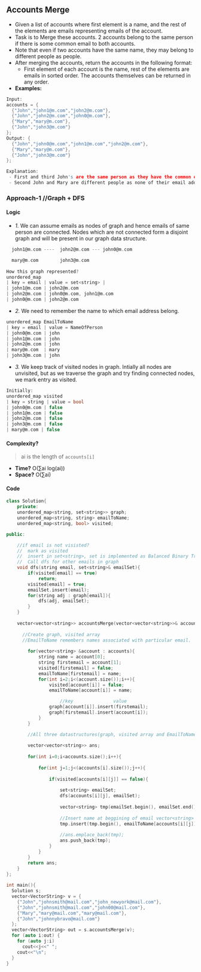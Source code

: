 ## Accounts Merge
- Given a list of accounts where first element is a name, and the rest of the elements are emails representing emails of the account.
- Task is to Merge these accounts. 2 accounts belong to the same person if there is some common email to both accounts. 
- Note that even if two accounts have the same name, they may belong to different people as people.
- After merging the accounts, return the accounts in the following format: 
  - First element of each account is the name, rest of the elements are emails in sorted order. The accounts themselves can be returned in any order.
- **Examples:**
```c
Input: 
accounts = {  
  {"John","john1@m.com","john2@m.com"},
  {"John","john2@m.com","john0@m.com"},
  {"Mary","mary@m.com"},
  {"John","john3@m.com"}
};
Output: {
  {"John","john0@m.com","john1@m.com","john2@m.com"},
  {"Mary","mary@m.com"},
  {"John","john3@m.com"}
};  

Explanation:
 - First and third John's are the same person as they have the common email "john2@m.com".
 - Second John and Mary are different people as none of their email addresses are used by other accounts.
```

### Approach-1  //Graph + DFS
#### Logic
- *1.* We can assume emails as nodes of graph and hence emails of same person are connected. Nodes which are not connected form a disjoint graph and will be present in our graph data structure.
```c
  john1@m.com ----  john2@m.com --- john0@m.com

  mary@m.com        john3@m.com
  
How this graph represented?
unordered_map
| key = email | value = set<string> |
| john1@m.com | john2@m.com
| john2@m.com | john0@m.com, john1@m.com
| john0@m.com | john2@m.com
```
- *2.* We need to remember the name to which email address belong.
```c
unordered_map EmailToName
| key = email | value = NameOfPerson
| john0@m.com | john
| john1@m.com | john
| john2@m.com | john
| mary@m.com  | mary
| john3@m.com | john
```
- *3.* We keep track of visited nodes in graph. Intially all nodes are unvisited, but as we traverse the graph and try finding connected nodes, we mark entry as visited.
```c
Initially:
unordered_map visited
| key = string | value = bool
| john0@m.com | false
| john1@m.com | false
| john2@m.com | false
| john3@m.com | false
| mary@m.com | false
```

#### Complexity?
> ai is the length of `accounts[i]`
- **Time?** O(∑ai log(ai))
- **Space?** O(∑ai)

#### Code
```c++
class Solution{
    private:
    unordered_map<string, set<string>> graph;
    unordered_map<string, string> emailToName;
    unordered_map<string, bool> visited;

public:

    //if email is not visisted?
    //  mark as visited
    //  insert in set<string>, set is implemented as Balanced Binary Tree so emails are sorted
    //  Call dfs for other emails in graph
    void dfs(string email, set<string>& emailSet){
        if(visited[email] == true)
            return;
        visited[email] = true;
        emailSet.insert(email);
        for(string adj : graph[email]){
            dfs(adj, emailSet);
        }
    }
    
    vector<vector<string>> accountsMerge(vector<vector<string>>& accounts) {
    
      //Create graph, visited array
      //EmailToName remembers names associated with particular email.
      
        for(vector<string> &account : accounts){
            string name = account[0];
            string firstemail = account[1];
            visited[firstemail] = false;
            emailToName[firstemail] = name;
            for(int i=2;i<(account.size());i++){
                visited[account[i]] = false;
                emailToName[account[i]] = name;

                    //key               value
                graph[account[i]].insert(firstemail);
                graph[firstemail].insert(account[i]);
            }
        }

        //All three datastructures(graph, visited array and EmailToName) are populated.
        
        vector<vector<string>> ans;
        
        for(int i=0;i<accounts.size();i++){
            
            for(int j=1;j<(accounts[i].size());j++){
            
                if(visited[accounts[i][j]] == false){
                
                    set<string> emailSet;
                    dfs(accounts[i][j], emailSet);
                    
                    vector<string> tmp(emailSet.begin(), emailSet.end());
                    
                    //Insert name at beggining of email vector<string>
                    tmp.insert(tmp.begin(), emailToName[accounts[i][j]]);
                    
                    //ans.emplace_back(tmp);
                    ans.push_back(tmp);
                }
            }
        }
        return ans;
    }
};    
    
int main(){
  Solution s;
  vector<VectorString> v = {
    {"John","johnsmith@mail.com","john_newyork@mail.com"},
    {"John","johnsmith@mail.com","john00@mail.com"},
    {"Mary","mary@mail.com","mary@mail.com"},
    {"John","johnnybravo@mail.com"}
  };
  vector<VectorString> out = s.accountsMerge(v);
  for (auto i:out) {
    for (auto j:i)
      cout<<j<<" ";
    cout<<"\n";
  }
}
```
